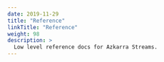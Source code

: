 ```yaml
---
date: 2019-11-29
title: "Reference"
linkTitle: "Reference"
weight: 98
description: >
  Low level reference docs for Azkarra Streams.
---
```

